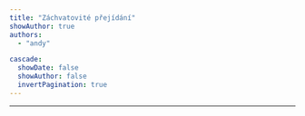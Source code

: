 ```yaml
---
title: "Záchvatovité přejídání"
showAuthor: true
authors:
  - "andy"

cascade:
  showDate: false
  showAuthor: false
  invertPagination: true
---
```



---
